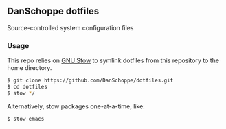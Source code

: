 ## DanSchoppe dotfiles

Source-controlled system configuration files

### Usage

This repo relies on [GNU Stow](https://www.gnu.org/software/stow/) to
symlink dotfiles from this repository to the home directory.

```bash
$ git clone https://github.com/DanSchoppe/dotfiles.git
$ cd dotfiles
$ stow */
```

Alternatively, stow packages one-at-a-time, like:

```bash
$ stow emacs
```
